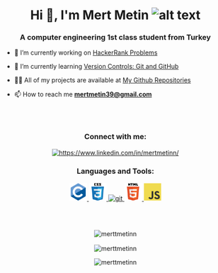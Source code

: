 <h1 align="center">Hi 👋, I'm Mert Metin <img src="https://img.uxwing.com/wp-content/themes/uxwing/download/animals-birds/owl-icon.svg" alt="alt text" width="30" height="30"></h1>
<h3 align="center">A computer engineering 1st class student from Turkey</h3>

- 🔭 I’m currently working on [HackerRank Problems](https://github.com/MerttMetinn/HackerRankSolutions)

- 🌱 I’m currently learning [Version Controls: Git and GitHub](https://www.btkakademi.gov.tr/portal/course/versiyon-kontrolleri-git-ve-github-19439)

- 👨‍💻 All of my projects are available at [My Github Repositories](https://github.com/MerttMetinn?tab=repositories)

- 📫 How to reach me **mertmetin39@gmail.com**

<br>  

<br/>

<h3 align="center">Connect with me:</h3>
<p align="center">
<a href="https://www.linkedin.com/in/mertmetinn/" target="blank"><img align="center" src="https://raw.githubusercontent.com/rahuldkjain/github-profile-readme-generator/master/src/images/icons/Social/linked-in-alt.svg" alt="https://www.linkedin.com/in/mertmetinn/" height="30" width="40" /></a>
</p>

<h3 align="center">Languages and Tools:</h3>
<p align="center"> <a href="https://www.cprogramming.com/" target="_blank" rel="noreferrer"> <img src="https://raw.githubusercontent.com/devicons/devicon/master/icons/c/c-original.svg" alt="c" width="40" height="40"/> </a> <a href="https://www.w3schools.com/css/" target="_blank" rel="noreferrer"> <img src="https://raw.githubusercontent.com/devicons/devicon/master/icons/css3/css3-original-wordmark.svg" alt="css3" width="40" height="40"/> </a> <a href="https://git-scm.com/" target="_blank" rel="noreferrer"> <img src="https://www.vectorlogo.zone/logos/git-scm/git-scm-icon.svg" alt="git" width="40" height="40"/> </a> <a href="https://www.w3.org/html/" target="_blank" rel="noreferrer"> <img src="https://raw.githubusercontent.com/devicons/devicon/master/icons/html5/html5-original-wordmark.svg" alt="html5" width="40" height="40"/> </a> <a href="https://developer.mozilla.org/en-US/docs/Web/JavaScript" target="_blank" rel="noreferrer"> <img src="https://raw.githubusercontent.com/devicons/devicon/master/icons/javascript/javascript-original.svg" alt="javascript" width="40" height="40"/> </a> </p>

<br/>  

<br/>  

<div align="center">
<p><img align="center" src="https://github-readme-stats.vercel.app/api/top-langs?username=merttmetinn&show_icons=true&locale=en&layout=compact" alt="merttmetinn" /></p>

<div align="center">
<p><img align="center" src="https://github-readme-streak-stats.herokuapp.com/?user=merttmetinn&" alt="merttmetinn" /></p>

<p align="center"> <img src="https://komarev.com/ghpvc/?username=merttmetinn&label=Profile%20views&color=0e75b6&style=flat" alt="merttmetinn" /> </p>
